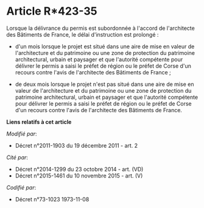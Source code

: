 # Article R*423-35

Lorsque la délivrance du permis est subordonnée à l'accord de l'architecte des Bâtiments de France, le délai d'instruction
est prolongé :

- d'un mois lorsque le projet est situé dans une aire de mise en valeur de l'architecture et du patrimoine ou une zone de
protection du patrimoine architectural, urbain et paysager et que l'autorité compétente pour délivrer le permis a saisi le
préfet de région ou le préfet de Corse d'un recours contre l'avis de l'architecte des Bâtiments de France ;

- de deux mois lorsque le projet n'est pas situé dans une aire de mise en valeur de l'architecture et du patrimoine ou une
zone de protection du patrimoine architectural, urbain et paysager et que l'autorité compétente pour délivrer le permis a
saisi le préfet de région ou le préfet de Corse d'un recours contre l'avis de l'architecte des Bâtiments de France.

**Liens relatifs à cet article**

_Modifié par_:

  - Décret n°2011-1903 du 19 décembre 2011 - art. 2

_Cité par_:

  - Décret n°2014-1299 du 23 octobre 2014 - art. (VD)
  - Décret n°2015-1461 du 10 novembre 2015 - art. (V)

_Codifié par_:

  - Décret n°73-1023 1973-11-08
